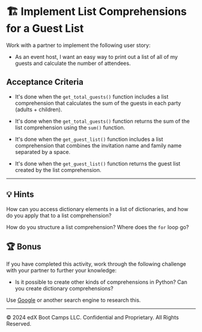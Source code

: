 # 🏗️ Implement List Comprehensions for a Guest List

Work with a partner to implement the following user story:

* As an event host, I want an easy way to print out a list of all of my guests and calculate the number of attendees.

## Acceptance Criteria

* It's done when the `get_total_guests()` function includes a list comprehension that calculates the sum of the guests in each party (adults + children).

* It's done when the `get_total_guests()` function returns the sum of the list comprehension using the `sum()` function.

* It's done when the `get_guest_list()` function includes a list comprehension that combines the invitation name and family name separated by a space.

* It's done when the `get_guest_list()` function returns the guest list created by the list comprehension.

---

## 💡 Hints

How can you access dictionary elements in a list of dictionaries, and how do you apply that to a list comprehension?

How do you structure a list comprehension? Where does the `for` loop go?

## 🏆 Bonus

If you have completed this activity, work through the following challenge with your partner to further your knowledge:

* Is it possible to create other kinds of comprehensions in Python? Can you create dictionary comprehensions?

Use [Google](https://www.google.com) or another search engine to research this.

---
© 2024 edX Boot Camps LLC. Confidential and Proprietary. All Rights Reserved.
